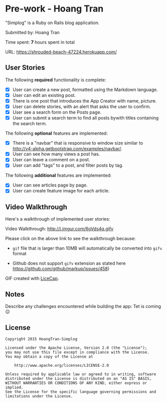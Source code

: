 # Pre-work - Hoang Tran

"Simplog" is a Ruby on Rails blog application.

Submitted by: Hoang Tran

Time spent: **7** hours spent in total

URL: https://shrouded-beach-47224.herokuapp.com/

## User Stories

The following **required** functionality is complete:

* [x] User can create a new post, formatted using the Markdown language.
* [x] User can edit an existing post.
* [x] There is one post that introduces the App Creator with name, picture.
* [x] User can delete stories, with an alert that asks the user to confirm.
* [x] User see a search form on the Posts page.
* [x] User can submit a search term to find all posts bywith titles containing the search term.

The following **optional** features are implemented:
* [x] There is a "navbar" that is responsive to window size similar to http://v4-alpha.getbootstrap.com/examples/navbar/.
* [x] User can see how many views a post has.
* [x] User can leave a comment on a post.
* [x] User can add "tags" to a post, and filter posts by tag.

The following **additional** features are implemented:
* [x] User can see articles page by page.
* [x] User can create feature image for each article.

## Video Walkthrough

Here's a walkthrough of implemented user stories:

Video Walkthrough: http://i.imgur.com/6oVds4q.gifv

Please click on the above link to see the walkthrough because:

* `gif` file that is larger than 10MB will automatically be converted into `gifv` format

* Github does not support `gifv` extension as stated here https://github.com/github/markup/issues/458)

GIF created with [LiceCap](http://www.cockos.com/licecap/).

## Notes

Describe any challenges encountered while building the app: Tet is coming :wink:

## License

    Copyright 2015 HoangTran-Simplog

    Licensed under the Apache License, Version 2.0 (the "License");
    you may not use this file except in compliance with the License.
    You may obtain a copy of the License at

        http://www.apache.org/licenses/LICENSE-2.0

    Unless required by applicable law or agreed to in writing, software
    distributed under the License is distributed on an "AS IS" BASIS,
    WITHOUT WARRANTIES OR CONDITIONS OF ANY KIND, either express or implied.
    See the License for the specific language governing permissions and
    limitations under the License.